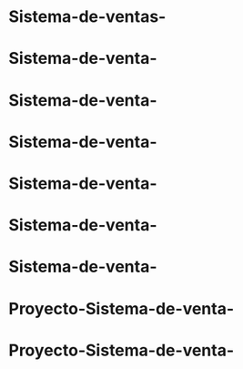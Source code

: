 # Sistema-de-ventas-
# Sistema-de-venta-
# Sistema-de-venta-
# Sistema-de-venta-
# Sistema-de-venta-
# Sistema-de-venta-
# Sistema-de-venta-
# Proyecto-Sistema-de-venta-
# Proyecto-Sistema-de-venta-
